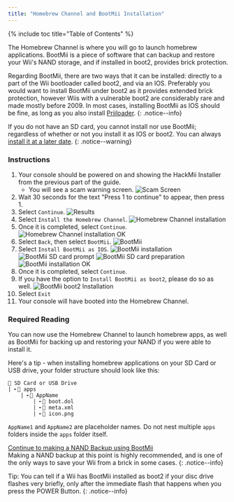 ```yaml
---
title: "Homebrew Channel and BootMii Installation"
---
```


{% include toc title="Table of Contents" %}

The Homebrew Channel is where you will go to launch homebrew applications.
BootMii is a piece of software that can backup and restore your Wii's NAND storage, and if installed in boot2, provides brick protection.

Regarding BootMii, there are two ways that it can be installed: directly to a part of the Wii bootloader called boot2, and via an IOS. Preferably you would want to install BootMii under boot2 as it provides extended brick protection, however Wiis with a vulnerable boot2 are considerably rare and made mostly before 2009. In most cases, installing BootMii as IOS should be fine, as long as you also install [Priiloader](priiloader).
{: .notice--info}

If you do not have an SD card, you cannot install nor use BootMii; regardless of whether or not you install it as IOS or boot2.
You can always [install it at a later date](hackmii).
{: .notice--warning}

### Instructions

1. Your console should be powered on and showing the HackMii Installer from the previous part of the guide.
    + You will see a scam warning screen.
    ![Scam Screen](/images/hackmii/scam.png)
1. Wait 30 seconds for the text "Press 1 to continue" to appear, then press 1.
1. Select `Continue`.
    ![Results](/images/hackmii/test_results.png)
1. Select `Install the Homebrew Channel`.
    ![Homebrew Channel installation](/images/hackmii/hbc_install.png)
1. Once it is completed, select `Continue`.
    ![Homebrew Channel installation OK](/images/hackmii/hbc_install_ok.png)
1. Select `Back`, then select `BootMii`.
    ![BootMii](/images/hackmii/bootmii_install.png)
1. Select `Install BootMii as IOS`.
    ![BootMii installation](/images/hackmii/bootmii_install1.png)
    ![BootMii SD card prompt](/images/hackmii/bootmii_install2.png)
    ![BootMii SD card preparation](/images/hackmii/bootmii_install3.png)
    ![BootMii installation OK](/images/hackmii/bootmii_install_ok.png)
1. Once it is completed, select `Continue`.
1. If you have the option to `Install BootMii as boot2`, please do so as well.
    ![BootMii boot2 Installation](/images/hackmii/bootmii_install4.png)
1. Select `Exit`
1. Your console will have booted into the Homebrew Channel.

### Required Reading

You can now use the Homebrew Channel to launch homebrew apps, as well as BootMii for backing up and restoring your NAND if you were able to install it.

Here's a tip - when installing homebrew applications on your SD Card or USB drive, your folder structure should look like this:

```
💾 SD Card or USB Drive
| ╸📁 apps
	| ╸📁 AppName
		| ╸📄 boot.dol
		| ╸📄 meta.xml
		| ╸📄 icon.png
```

`AppName1` and `AppName2` are placeholder names. Do not nest multiple `apps` folders inside the `apps` folder itself.

[Continue to making a NAND Backup using BootMii](bootmii)<br>
Making a NAND backup at this point is highly recommended, and is one of the only ways to save your Wii from a brick in some cases.
{: .notice--info}

Tip: You can tell if a Wii has BootMii installed as boot2 if your disc drive flashes very briefly, only after the immediate flash that happens when you press the POWER Button.
{: .notice--info}
